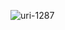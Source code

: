 ![uri-1287](https://user-images.githubusercontent.com/62181222/99338219-f9c7b480-28ad-11eb-9201-c5c10b4bf08d.png)
